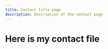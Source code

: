 ```yaml
---
title: Contact title page
description: Description of the contact page
---
```

# Here is my contact file